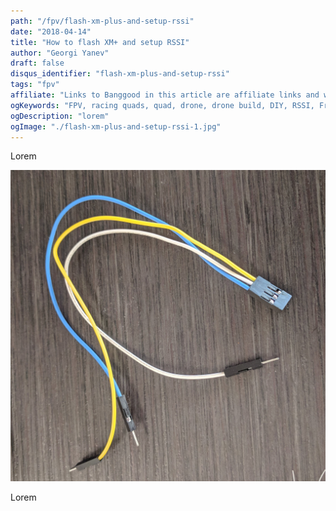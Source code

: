 ```yaml
---
path: "/fpv/flash-xm-plus-and-setup-rssi"
date: "2018-04-14"
title: "How to flash XM+ and setup RSSI"
author: "Georgi Yanev"
draft: false
disqus_identifier: "flash-xm-plus-and-setup-rssi"
tags: "fpv"
affiliate: "Links to Banggood in this article are affiliate links and would support the blog if used to make a purchase."
ogKeywords: "FPV, racing quads, quad, drone, drone build, DIY, RSSI, FrSky, FrSky XM+, XM+, XM plus, Taranis Q X7, RSSI, telemetry signal, flash xm+, flash xm plus, enable rssi on xm+"
ogDescription: "lorem"
ogImage: "./flash-xm-plus-and-setup-rssi-1.jpg"
---
```


Lorem

![lorem](flash-xm-plus-and-setup-rssi-1.jpg)

Lorem

[0]: Linkslist
